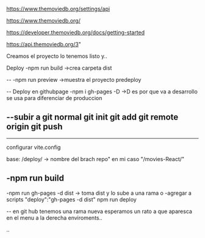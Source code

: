 
https://www.themoviedb.org/settings/api


https://www.themoviedb.org/

https://developer.themoviedb.org/docs/getting-started

https://api.themoviedb.org/3"

Creamos el proyecto lo tenemos listo y..

Deploy
-npm run build ->crea carpeta dist

--
-npm run preview ->muestra el proyecto predeploy

--
Deploy en githubpage
-npm i gh-pages -D ->D es por que va a desarrollo se usa para diferenciar de produccion


--subir a git normal git init git add git remote origin git push
-
----
configurar vite.config

base: /deploy/ -> nombre del brach repo" en mi caso "/movies-React/"

-npm run build
--
-npm run gh-pages -d dist -> toma dist y lo sube a una rama
o
-agregar a scripts "deploy":"gh-pages -d dist"
npm run deploy

--
en git hub tenemos una rama nueva 
esperamos un rato a que aparesca en el menu a la derecha enviroments..

..